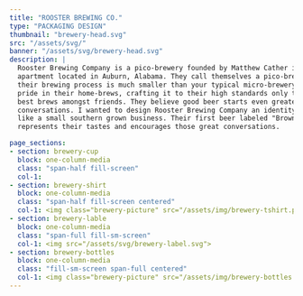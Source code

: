 ```yaml
---
title: "ROOSTER BREWING CO."
type: "PACKAGING DESIGN"
thumbnail: "brewery-head.svg"
src: "/assets/svg/"
banner: "/assets/svg/brewery-head.svg"
description: |
  Rooster Brewing Company is a pico-brewery founded by Matthew Cather in his small
  apartment located in Auburn, Alabama. They call themselves a pico-brewer because
  their brewing process is much smaller than your typical micro-brewery. They take
  pride in their home-brews, crafting it to their high standards only to share the
  best brews amongst friends. They believe good beer starts even greater
  conversations. I wanted to design Rooster Brewing Company an identity that feels
  like a small southern grown business. Their first beer labeled "Brown Ale"
  represents their tastes and encourages those great conversations.

page_sections:
- section: brewery-cup
  block: one-column-media
  class: "span-half fill-screen"
  col-1:
- section: brewery-shirt
  block: one-column-media
  class: "span-half fill-screen centered"
  col-1: <img class="brewery-picture" src="/assets/img/brewery-tshirt.png">
- section: brewery-lable
  block: one-column-media
  class: "span-full fill-sm-screen"
  col-1: <img src="/assets/svg/brewery-label.svg">
- section: brewery-bottles
  block: one-column-media
  class: "fill-sm-screen span-full centered"
  col-1: <img class="brewery-picture" src="/assets/img/brewery-bottles.png">
---
```

